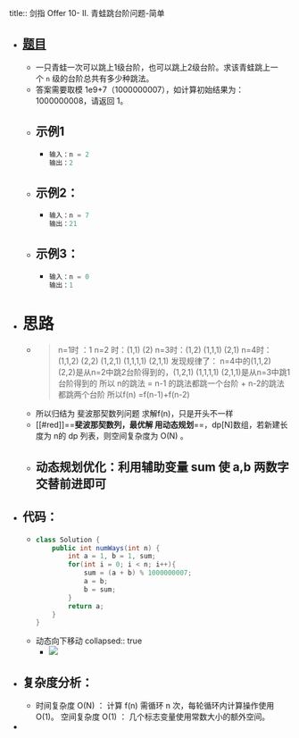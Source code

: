 title:: 剑指 Offer 10- II. 青蛙跳台阶问题-简单

- ## [题目](https://leetcode.cn/problems/qing-wa-tiao-tai-jie-wen-ti-lcof/)
	- 一只青蛙一次可以跳上1级台阶，也可以跳上2级台阶。求该青蛙跳上一个 `n` 级的台阶总共有多少种跳法。
	- 答案需要取模 1e9+7（1000000007），如计算初始结果为：1000000008，请返回 1。
	- ## 示例1
		- ```java
		  输入：n = 2
		  输出：2
		  ```
	- ## 示例2：
		- ```java
		  输入：n = 7
		  输出：21
		  ```
	- ## 示例3：
		- ```java
		  输入：n = 0
		  输出：1
		  ```
- # 思路
	- >n=1时 ：1 
	  n=2 时：(1,1) (2) 
	  n=3时：(1,2) (1,1,1) (2,1)
	   n=4时：(1,1,2) (2,2) (1,2,1) (1,1,1,1) (2,1,1) 
	  发现规律了： n=4中的(1,1,2) (2,2)是从n=2中跳2台阶得到的，(1,2,1) (1,1,1,1) (2,1,1)是从n=3中跳1台阶得到的
	  所以 n的跳法 = n-1 的跳法都跳一个台阶 + n-2的跳法都跳两个台阶 
	  所以f(n) =f(n-1)+f(n-2)
	- 所以归结为 斐波那契数列问题 求解f(n)，只是开头不一样
	- [[#red]]==**斐波那契数列，最优解 用动态规划**==，dp[N]数组，若新建长度为 n的 dp 列表，则空间复杂度为 O(N) 。
	- ## 动态规划优化：利用辅助变量 sum 使 a,b 两数字交替前进即可
- ## 代码：
	- ```java
	  class Solution {
	      public int numWays(int n) {
	          int a = 1, b = 1, sum;
	          for(int i = 0; i < n; i++){
	              sum = (a + b) % 1000000007;
	              a = b;
	              b = sum;
	          }
	          return a;
	      }
	  }
	  ```
	- 动态向下移动
	  collapsed:: true
		- ![](https://pic.leetcode-cn.com/6fd938c42d0c908e26f67f24356d0f43232bf0968095ab821424c22bf147d4de-Picture2.png)
- ## 复杂度分析：
	- 时间复杂度 O(N) ： 计算 f(n) 需循环 n 次，每轮循环内计算操作使用 O(1)。
	  空间复杂度 O(1) ： 几个标志变量使用常数大小的额外空间。
-